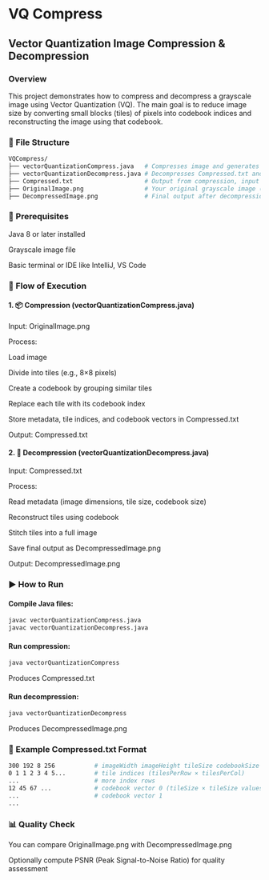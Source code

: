 # VQ Compress

## Vector Quantization Image Compression & Decompression

### Overview 
This project demonstrates how to compress and decompress a grayscale image using Vector Quantization (VQ). The main goal is to reduce image size by converting small blocks (tiles) of pixels into codebook indices and reconstructing the image using that codebook.



### 📁 File Structure
 ```bash
VQCompress/
├── vectorQuantizationCompress.java   # Compresses image and generates Compressed.txt
├── vectorQuantizationDecompress.java # Decompresses Compressed.txt and reconstructs the image
├── Compressed.txt                    # Output from compression, input to decompression
├── OriginalImage.png                 # Your original grayscale image (input for compression)
├── DecompressedImage.png             # Final output after decompression
```


### 🔧 Prerequisites
Java 8 or later installed

Grayscale image file 

Basic terminal or IDE like IntelliJ, VS Code


### 🔁 Flow of Execution
#### 1. 📦 Compression (vectorQuantizationCompress.java)
Input: OriginalImage.png

Process:

Load image

Divide into tiles (e.g., 8×8 pixels)

Create a codebook by grouping similar tiles

Replace each tile with its codebook index

Store metadata, tile indices, and codebook vectors in Compressed.txt

Output: Compressed.txt

#### 2. 🧩 Decompression (vectorQuantizationDecompress.java)
Input: Compressed.txt

Process:

Read metadata (image dimensions, tile size, codebook size)

Reconstruct tiles using codebook

Stitch tiles into a full image

Save final output as DecompressedImage.png

Output: DecompressedImage.png


### ▶️ How to Run
#### Compile Java files:
```bash 
javac vectorQuantizationCompress.java
javac vectorQuantizationDecompress.java
```

#### Run compression:
```bash 
java vectorQuantizationCompress
```
Produces Compressed.txt

#### Run decompression:
```bash 
java vectorQuantizationDecompress
```
Produces DecompressedImage.png


### 🧪 Example Compressed.txt Format
```bash
300 192 8 256           # imageWidth imageHeight tileSize codebookSize
0 1 1 2 3 4 5...        # tile indices (tilesPerRow × tilesPerCol)
...                     # more index rows
12 45 67 ...            # codebook vector 0 (tileSize × tileSize values)
...                     # codebook vector 1
...
```

### 📊 Quality Check
You can compare OriginalImage.png with DecompressedImage.png

Optionally compute PSNR (Peak Signal-to-Noise Ratio) for quality assessment
